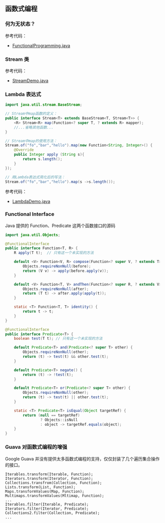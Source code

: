 ## 函数式编程

### 何为无状态？

参考代码：

- [FunctionalProgramming.java](FunctionalProgramming.java)

### Stream 类

参考代码：

- [StreamDemo.java](StreamDemo.java)

### Lambda 表达式

```java
import java.util.stream.BaseStream;

// Stream中map函数的定义：
public interface Stream<T> extends BaseStream<T, Stream<T>> {
    <R> Stream<R> map(Function<? super T, ? extends R> mapper);
    //...省略其他函数...
}

// Stream中map的使用方法：
Stream.of("fo","bar","hello").map(new Function<String, Integer>() {
    @Override
    public Integer apply (String s){
        return s.length();
    }
});

// 用Lambda表达式简化后的写法：
Stream.of("fo","bar","hello").map(s ->s.length());
```

参考代码：

- [LambdaDemo.java](LambdaDemo.java)

### Functional Interface

Java 提供的 Function、Predicate 这两个函数接口的源码

```java
import java.util.Objects;

@FunctionalInterface
public interface Function<T, R> {
    R apply(T t);  // 只有这一个未实现的方法

    default <V> Function<V, R> compose(Function<? super V, ? extends T> before) {
        Objects.requireNonNull(before);
        return (V v) -> apply(before.apply(v));
    }

    default <V> Function<T, V> andThen(Function<? super R, ? extends V> after) {
        Objects.requireNonNull(after);
        return (T t) -> after.apply(apply(t));
    }

    static <T> Function<T, T> identity() {
        return t -> t;
    }
}

@FunctionalInterface
public interface Predicate<T> {
    boolean test(T t); // 只有这一个未实现的方法

    default Predicate<T> and(Predicate<? super T> other) {
        Objects.requireNonNull(other);
        return (t) -> test(t) && other.test(t);
    }

    default Predicate<T> negate() {
        return (t) -> !test(t);
    }

    default Predicate<T> or(Predicate<? super T> other) {
        Objects.requireNonNull(other);
        return (t) -> test(t) || other.test(t);
    }

    static <T> Predicate<T> isEqual(Object targetRef) {
        return (null == targetRef)
                ? Objects::isNull
                : object -> targetRef.equals(object);
    }
}
```
### Guava 对函数式编程的增强

Google Guava 并没有提供太多函数式编程的支持，仅仅封装了几个遍历集合操作的接口。

```text
Iterables.transform(Iterable, Function);
Iterators.transform(Iterator, Function);
Collections.transfrom(Collection, Function);
Lists.transform(List, Function);
Maps.transformValues(Map, Function);
Multimaps.transformValues(Mltimap, Function);
...
Iterables.filter(Iterable, Predicate);
Iterators.filter(Iterator, Predicate);
Collections2.filter(Collection, Predicate);
...
```

